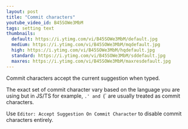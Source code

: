 ```yaml
---
layout: post
title: "Commit characters"
youtube_video_id: B45SOWe3MbM
tags: setting text
thumbnails:
  default: https://i.ytimg.com/vi/B45SOWe3MbM/default.jpg
  medium: https://i.ytimg.com/vi/B45SOWe3MbM/mqdefault.jpg
  high: https://i.ytimg.com/vi/B45SOWe3MbM/hqdefault.jpg
  standard: https://i.ytimg.com/vi/B45SOWe3MbM/sddefault.jpg
  maxres: https://i.ytimg.com/vi/B45SOWe3MbM/maxresdefault.jpg
---
```


Commit characters accept the current suggestion when typed.

The exact set of commit character vary based on the language you are using but in JS/TS for example, `.' and `(` are usually treated as commit characters.

Use `Editor: Accept Suggestion On Commit Character` to disable commit characters entirely.
